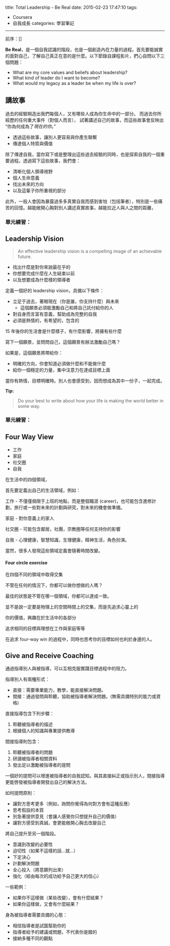 title: Total Leadership - Be Real
date: 2015-02-23 17:47:10
tags:
 - Coursera
 - 自我成長
categories: 學習筆記

---

前序：[]

**Be Real**，是一個自我認識的階段，也是一個創造內在力量的過程。首先要能誠實的面對自己，了解自己真正在意的是什麼。以下節錄自課程影片，捫心自問以下三個問題：

- What are my core values and beliefs about leadership?
- What kind of leader do I want to become?
- What would my legacy as a leader be
when my life is over?


## 講故事

過去的經驗朔造出我們每個人，又有哪些人成為你生命中的一部分。
而過去你所經歷的任何重大事件（對個人而言），
試著講述自己的故事，而這些故事會反映出 “你為何成為了*現在的你*。”

- 透過這些故事，讓別人更容易與你產生聯繫
- 傳達個人特質與價值

除了傳達自我，當你寫下或是整理出這些過去經驗的同時，也是探索自我的一個重要過程。透過寫下這些故事，我們會：

- 清晰化個人領導視野
- 個人生命意義
- 找出未來的方向
- 以及這輩子你所重視的部分

此外，一般人會因為暴露過多多真實自我而感到害怕（包括筆者），特別是一些痛苦的回憶。越能敞開心胸對別人講述真實故事，越能拉近人與人之間的距離，

### 單元練習：

## Leadership Vision

> An effective leadership vision is a
> compelling image of an achievable future.

- 找出什麼是對你來說最在乎的
- 你想要完成什麼在人生結束以前
- 以及想要成為什麼樣的領導者

定義一個好的 leadership vision，具備以下條件：

- 立足于過去，著眼現在（你是誰，你支持什麼）與未來
	- 這個願景必須能激勵自己和將自己託付給你的人
- 對自身而言富有意義，幫助成為完整的自我
- 必須是熱情的，有希望的，包含的

15 年後你的生活會是什麼樣子，有什麼影響，將擁有些什麼

寫下一個願景，並問問自己，這個願景有辦法激勵自己嗎？

如果是，這個願景將帶給你：

- 明確的方向，你會知道必須做什麼和不能做什麼
- 給你一個穩定的力量，集中注意力在達成目標上面

當你有熱情，目標明確時。別人也會感受到，因而想成為其中一份子，一起完成。

**Tip:**
> Do your best to write about how your life
> is making the world better in some way.

### 單元練習：

## Four Way View

* 工作
* 家庭
* 社交圈
* 自我

在生活中的四個領域，

首先要定義出自己的生活領域，例如：

工作 - 不僅僅侷限于上班的地點，而是整個職涯 (career)，也可能包含進修計劃，旅行或一些對未來的計劃與研究，對未來的機會做準備。

家庭 - 對你意義上的家人

社交圈 - 可能包含鄰居，社團，宗教圈等任何支持你的影響

自我 - 心理健康，智慧知識，生理健康，精神生活，角色扮演。

當然，很多人發現這些領域定義會隨著時間改變。

#### Four circle exercise

在四個不同的領域中取得交集

不管在任何的情況下，你都可以做你想做的人嗎？

最佳的狀態是不管在哪一個領域，你都可以達成一致。

並不是說一定要是物理上的空間時間上的交集，而是先追求心靈上的

你的價值，興趣在於生活中的各部分

追求相同的目標與理想在工作與家庭等等

在追求 four-way win 的過程中，同時也思考你的目標如何也利於身邊的人。


## Give and Receive Coaching

通過指導別人與被指導，可以互相克服實踐目標過程中的阻力。

指導別人有兩種形式：

- 直接：需要專業能力，教學，能直接解決問題。
- 間接：通過發問與聆聽，協助被指導者解決問題。(無需具備特別的能力或資格)

直接指導包含下列步驟：

1. 聆聽被指導者的描述
2. 根據個人的知識與專業提供教導

間接指導則包含：

1. 聆聽被指導者的問題
2. 研讀被指導者相關資料
3. 發出足以激勵被指導者的提問

一個好的提問可以增進被指導者的自我認知。與其直接糾正或指示別人，間接指導更能啓發被指導者開發出自己的解決方法。

如何提問原則：

* 讓對方思考更多（例如，詢問你覺得為何對方會有這種反應）
* 思考假設的本質
* 別急著提供意見（會讓人感覺你只想提升自己的價值）
* 讓對方感受到真誠，會更能敞開心胸去改變自己

將自己提升至另一個階段。

- 意識到改變的必要性
- 迫切性（如果不這樣的話...就...）
- 下定決心
- 計劃解決問題
- 全心投入（將意願列出來）
- 強化（經由每次的成功給予自己更大的信心）

一些範例：

- 如果你不這樣做（某些改變），會有什麼結果？
- 如果你這樣做，又會有什麼結果？

身為被指導者需要具備的心態：

- 相信指導者是試圖幫助你的
- 指導者給予的建議或問題，不代表你是錯的
- 接納多種不同的觀點



